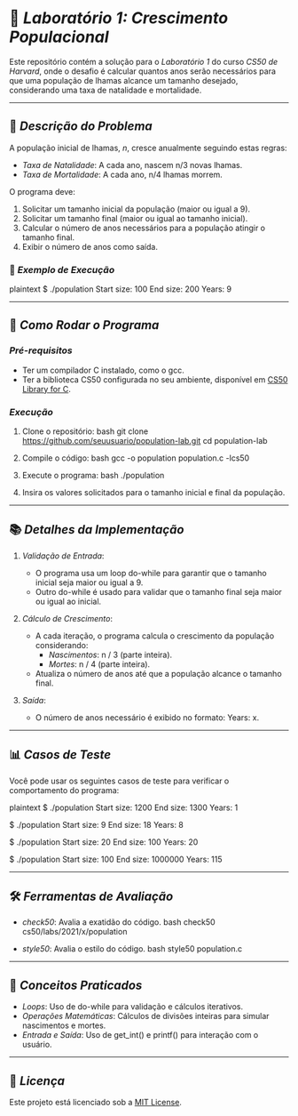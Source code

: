 
# 🦙 *Laboratório 1: Crescimento Populacional*

Este repositório contém a solução para o *Laboratório 1* do curso *CS50 de Harvard*, onde o desafio é calcular quantos anos serão necessários para que uma população de lhamas alcance um tamanho desejado, considerando uma taxa de natalidade e mortalidade.

---

## 📄 *Descrição do Problema*

A população inicial de lhamas, *n*, cresce anualmente seguindo estas regras:
- *Taxa de Natalidade*: A cada ano, nascem n/3 novas lhamas.
- *Taxa de Mortalidade*: A cada ano, n/4 lhamas morrem.

O programa deve:
1. Solicitar um tamanho inicial da população (maior ou igual a 9).
2. Solicitar um tamanho final (maior ou igual ao tamanho inicial).
3. Calcular o número de anos necessários para a população atingir o tamanho final.
4. Exibir o número de anos como saída.

### 🧮 *Exemplo de Execução*
plaintext
$ ./population
Start size: 100
End size: 200
Years: 9


---

## 🚀 *Como Rodar o Programa*

### *Pré-requisitos*
- Ter um compilador C instalado, como o gcc.
- Ter a biblioteca CS50 configurada no seu ambiente, disponível em [CS50 Library for C](https://cs50.readthedocs.io/).

### *Execução*

1. Clone o repositório:
   bash
   git clone https://github.com/seuusuario/population-lab.git
   cd population-lab
   

2. Compile o código:
   bash
   gcc -o population population.c -lcs50
   

3. Execute o programa:
   bash
   ./population
   

4. Insira os valores solicitados para o tamanho inicial e final da população.

---

## 📚 *Detalhes da Implementação*

1. *Validação de Entrada*:
   - O programa usa um loop do-while para garantir que o tamanho inicial seja maior ou igual a 9.
   - Outro do-while é usado para validar que o tamanho final seja maior ou igual ao inicial.

2. *Cálculo de Crescimento*:
   - A cada iteração, o programa calcula o crescimento da população considerando:
     - *Nascimentos*: n / 3 (parte inteira).
     - *Mortes*: n / 4 (parte inteira).
   - Atualiza o número de anos até que a população alcance o tamanho final.

3. *Saída*:
   - O número de anos necessário é exibido no formato: Years: x.

---

## 📊 *Casos de Teste*

Você pode usar os seguintes casos de teste para verificar o comportamento do programa:

plaintext
$ ./population
Start size: 1200
End size: 1300
Years: 1

$ ./population
Start size: 9
End size: 18
Years: 8

$ ./population
Start size: 20
End size: 100
Years: 20

$ ./population
Start size: 100
End size: 1000000
Years: 115


---

## 🛠️ *Ferramentas de Avaliação*

- *check50*: Avalia a exatidão do código.
   bash
   check50 cs50/labs/2021/x/population
   
- *style50*: Avalia o estilo do código.
   bash
   style50 population.c
   

---

## 🌟 *Conceitos Praticados*

- *Loops*: Uso de do-while para validação e cálculos iterativos.
- *Operações Matemáticas*: Cálculos de divisões inteiras para simular nascimentos e mortes.
- *Entrada e Saída*: Uso de get_int() e printf() para interação com o usuário.

---

## 📜 *Licença*

Este projeto está licenciado sob a [MIT License](LICENSE).
